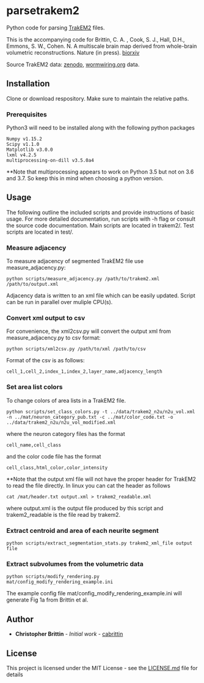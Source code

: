 # parsetrakem2
Python code for parsing [TrakEM2](https://imagej.net/TrakEM2) files. 

This is the accompanying code for 
Brittin, C. A. , Cook, S. J., Hall, D.H., Emmons, S. W., Cohen. N. A multiscale brain map derived from whole-brain volumetric reconstructions. Nature (in press). [biorxiv](https://doi.org/10.1101/2020.05.24.112870)

Source TrakEM2 data: [zenodo](https://zenodo.org/record/4383277#.X-wK5tZOk-I), [wormwiring.org](http://wormwiring.org/) data.

## Installation
Clone or download respository. Make sure to maintain the relative paths.

### Prerequisites
Python3 will need to be installed along with the following python packages 
```
Numpy v1.15.2
Scipy v1.1.0
Matplotlib v3.0.0
lxml v4.2.5
multiprocessing-on-dill v3.5.0a4
```
**Note that multiprocessing appears to work on Python 3.5 but not on 3.6 and 3.7. So keep this in mind when choosing a python version. 
## Usage

The following outline the included scripts and provide instructions of basic usage. 
For more detailed documentation, run scripts with -h flag or consult the source code documentation.
Main scripts are located in trakem2/.  Test scripts are located in test/.

### Measure adjacency
To measure adjacency of segmented TrakEM2 file use measure_adjacency.py:
```
python scripts/measure_adjacency.py /path/to/trakem2.xml /path/to/output.xml
```
Adjacency data is written to an xml file which can be easily updated. Script can be run in parallel over muliple CPU(s).

### Convert xml output to csv
For convenience, the xml2csv.py will convert the output xml from measure_adjacency.py to csv format:
```
python scripts/xml2csv.py /path/to/xml /path/to/csv
```
Format of the csv is as follows:
```
cell_1,cell_2,index_1,index_2,layer_name,adjacency_length
```

### Set area list colors
To change colors of area lists in a TrakEM2 file.
```
python scripts/set_class_colors.py -t ../data/trakem2_n2u/n2u_vol.xml -n ../mat/neuron_category_pub.txt -c ../mat/color_code.txt -o ../data/trakem2_n2u/n2u_vol_modified.xml
```
where the neuron category files has the format
```
cell_name,cell_class
```
and the color code file has the format
```
cell_class,html_color,color_intensity
```
**Note that the output xml file will not have the proper header for TrakEM2 to read the file directly. In linux you can cat the header as follows
```
cat /mat/header.txt output.xml > trakem2_readable.xml
```
where output.xml is the output file produced by this script and
trakem2_readable is the file read by trakem2.

### Extract centroid and area of each neurite segment 
```
python scripts/extract_segmentation_stats.py trakem2_xml_file output file
```

### Extract subvolumes from the volumetric data 
```
python scripts/modify_rendering.py mat/config_modify_rendering_example.ini
```
The example config file mat/config_modify_rendering_example.ini will generate Fig 1a from Brittin et al.


## Author

* **Christopher Brittin** - *Initial work* - [cabrittin](https://github.com/cabrittin)


## License

This project is licensed under the MIT License - see the [LICENSE.md](LICENSE.md) file for details



